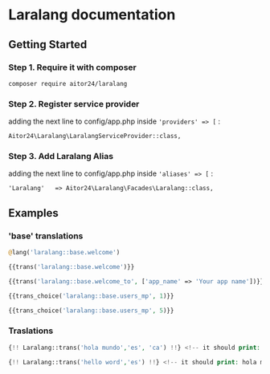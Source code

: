 # Laralang documentation

## Getting Started

### Step 1. Require it with composer

```
composer require aitor24/laralang
```

### Step 2. Register service provider

adding the next line to config/app.php inside `'providers' => [` :

```
Aitor24\Laralang\LaralangServiceProvider::class,
```

### Step 3. Add Laralang Alias

adding the next line to config/app.php inside `'aliases' => [` :


```
'Laralang'   => Aitor24\Laralang\Facades\Laralang::class,
```



## Examples

### 'base' translations

```php
@lang('laralang::base.welcome')

{{trans('laralang::base.welcome')}}

{{trans('laralang::base.welcome_to', ['app_name' => 'Your app name'])}}

{{trans_choice('laralang::base.users_mp', 1)}}

{{trans_choice('laralang::base.users_mp', 5)}}
```

### Traslations

```php
{!! Laralang::trans('hola mundo','es', 'ca') !!} <!-- it should print: hola món -->

{!! Laralang::trans('hello word','es') !!} <!-- it should print: hola mundo -->
```
